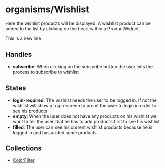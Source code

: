 <!-- firescout-component -->

# organisms/Wishlist

Here the wishlist products will be displayed. A wishlist product can be added to the list by clicking on the heart within a ProductWidget.

This is a new line

## Handles

- **subscribe**: When clicking on the subscribe button the user inits the process to subscribe to wishlist

## States

- **login-required**: The wishlist needs the user to be logged in. If not the wishlist will show a login-screen to promt the user to login in order to see his products
- **empty**: When the user does not have any products on his wishlist we want to tell the user that he has to add products first to see his wishlist
- **filled**: The user can see his current wishlist products because he is logged in and has added some products



## Collections

- [ColorFilter](./ColorFilter/README.md)

<!--
### ColorFilter

The ColorFilter shows a list of color icons where you can select a color.

#### Handles

- **color-icon**: The color icon. You can select the color by clicking on it
- **clear-button**: Will show up if a color is selected. Clears all colors when you click on it

#### States

- **selected**: Shows up if there is a selected color



## Table

| name | description |
|------|-------------|
| **login-required** | The wishlist needs the user to be logged in. If not the wishlist will show a login-screen to promt the user to login in order to see his products |
| **empty** | When the user does not have any products on his wishlist we want to tell the user that he has to add products first to see his wishlist |
| **filled** | The user can see his current wishlist products because he is logged in and has added some products

-->